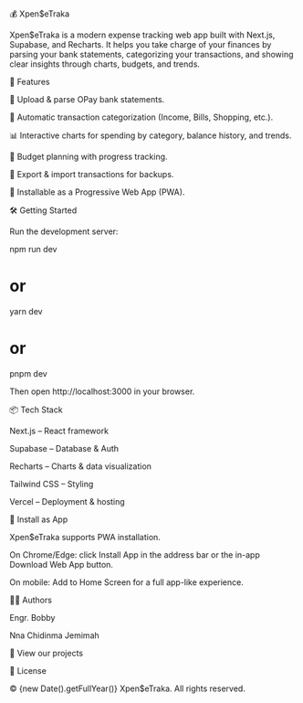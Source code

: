 💰 Xpen$eTraka

Xpen$eTraka is a modern expense tracking web app built with Next.js, Supabase, and Recharts.
It helps you take charge of your finances by parsing your bank statements, categorizing your transactions, and showing clear insights through charts, budgets, and trends.

🚀 Features

📂 Upload & parse OPay bank statements.

🔎 Automatic transaction categorization (Income, Bills, Shopping, etc.).

📊 Interactive charts for spending by category, balance history, and trends.

🎯 Budget planning with progress tracking.

💾 Export & import transactions for backups.

📱 Installable as a Progressive Web App (PWA).

🛠 Getting Started

Run the development server:

npm run dev
# or
yarn dev
# or
pnpm dev


Then open http://localhost:3000
 in your browser.

📦 Tech Stack

Next.js
 – React framework

Supabase
 – Database & Auth

Recharts
 – Charts & data visualization

Tailwind CSS
 – Styling

Vercel
 – Deployment & hosting

📲 Install as App

Xpen$eTraka supports PWA installation.

On Chrome/Edge: click Install App in the address bar or the in-app Download Web App button.

On mobile: Add to Home Screen for a full app-like experience.

👩‍💻 Authors

Engr. Bobby

Nna Chidinma Jemimah

🔗 View our projects

📜 License

© {new Date().getFullYear()} Xpen$eTraka. All rights reserved.
